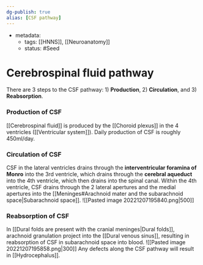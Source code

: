 ```yaml
---
dg-publish: true
alias: [CSF pathway]
---
```

- metadata:
	- tags: [[HNNS]], [[Neuroanatomy]]
	- status: #Seed 
# Cerebrospinal fluid pathway
There are 3 steps to the CSF pathway: 1) **Production**, 2) **Circulation**, and 3) **Reabsorption**.
### Production of CSF
[[Cerebrospinal fluid]] is produced by the [[Choroid plexus]] in the 4 ventricles ([[Ventricular system]]).
Daily production of CSF is roughly 450ml/day.

### Circulation of CSF
CSF in the lateral ventricles drains through the **interventricular foramina of Monro** into the 3rd ventricle, which drains through the **cerebral aqueduct** into the 4th ventricle, which then drains into the spinal canal.
Within the 4th ventricle, CSF drains through the 2 lateral apertures and the medial apertures into the [[Meninges#Arachnoid mater and the subarachnoid space|Subarachnoid space]].
![[Pasted image 20221207195840.png|500]]


### Reabsorption of CSF
In [[Dural folds are present with the cranial meninges|Dural folds]], arachnoid granulation project into the [[Dural venous sinus]], resulting in reabsorption of CSF in subarachnoid space into blood.
![[Pasted image 20221207195858.png|300]]
Any defects along the CSF pathway will result in [[Hydrocephalus]].